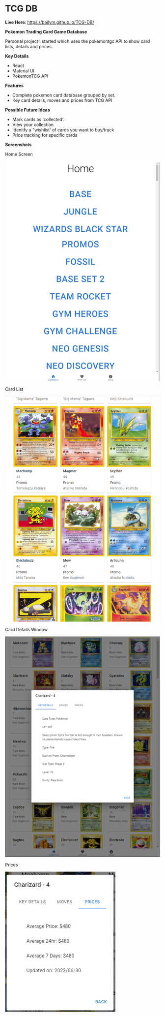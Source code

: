 # TCG DB

**Live Here**: https://bailym.github.io/TCG-DB/

**Pokemon Trading Card Game Database**

Personal project I started which uses the pokemontgc API to show card lists, details and prices.

**Key Details**
- React
- Material UI 
- PokemonTCG API

**Features**
- Complete pokemon card database grouped by set.
- Key card details, moves and prices from TCG API

**Possible Future Ideas**
 - Mark cards as 'collected'.
 - View your collection
 - Idenitfy a "wishlist' of cards you want to buy/track
 - Price tracking for specific cards 

**Screenshots**
 
 Home Screen
 
![Home](https://github.com/Bailym/TCG-DB/blob/main/images/Home.png?raw=true)

Card List

![Base .png](https://github.com/Bailym/TCG-DB/blob/main/images/Base%20.png?raw=true)

Card Details Window

![Modal](https://github.com/Bailym/TCG-DB/blob/main/images/Modal.png?raw=true)

Prices

![Prices](https://github.com/Bailym/TCG-DB/blob/main/images/Prices.png?raw=true)
